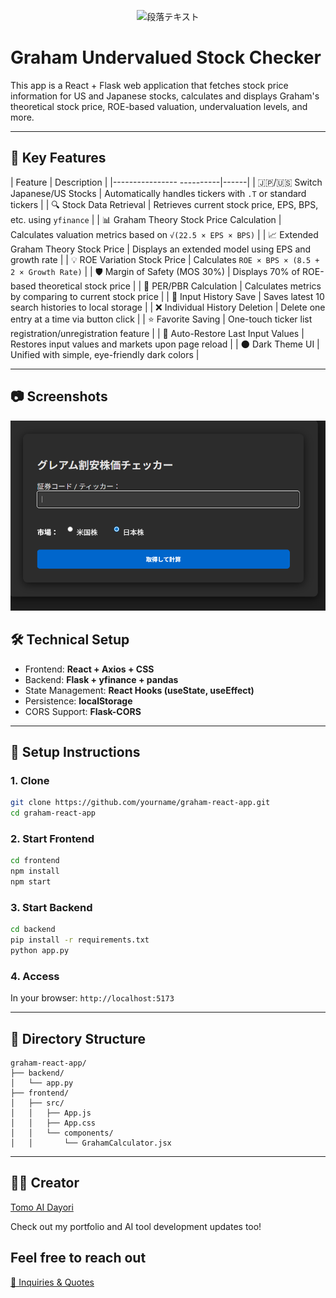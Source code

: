 <p align="center">
<img width="1536" height="1024" alt="段落テキスト" src="https://github.com/user-attachments/assets/4826d2c6-1375-4511-b0a7-e30d656457ec" />

</p>

# Graham Undervalued Stock Checker

This app is a React + Flask web application that fetches stock price information for US and Japanese stocks, calculates and displays Graham's theoretical stock price, ROE-based valuation, undervaluation levels, and more.

---

## 🚀 Key Features

| Feature                     | Description |
|---------------- ----------|------|
| 🇯🇵/🇺🇸 Switch Japanese/US Stocks | Automatically handles tickers with `.T` or standard tickers |
| 🔍 Stock Data Retrieval         | Retrieves current stock price, EPS, BPS, etc. using `yfinance` |
| 📊 Graham Theory Stock Price Calculation | Calculates valuation metrics based on `√(22.5 × EPS × BPS)` |
| 📈 Extended Graham Theory Stock Price | Displays an extended model using EPS and growth rate |
| 💡 ROE Variation Stock Price | Calculates `ROE × BPS × (8.5 + 2 × Growth Rate)` |
| 🛡 Margin of Safety (MOS 30%)     | Displays 70% of ROE-based theoretical stock price |
| 🧮 PER/PBR Calculation          | Calculates metrics by comparing to current stock price |
| 💾 Input History Save          | Saves latest 10 search histories to local storage |
| ❌ Individual History Deletion    | Delete one entry at a time via button click |
| ⭐️ Favorite Saving        | One-touch ticker list registration/unregistration feature |
| 🔁 Auto-Restore Last Input Values   | Restores input values and markets upon page reload |
| 🌑 Dark Theme UI        | Unified with simple, eye-friendly dark colors |

---

## 📷 Screenshots
![Screenshots](http://github.com/TomoAIDayori/graham-react-app/blob/main/%E8%B3%87%E6%96%99/%E3%82%B9%E3%82%AF%E3%83%AA%E3%83%BC%E3%83%B3%E3%82%B7%E3%83%A7%E3%83%83%E3%83%88.png)


## 🛠 Technical Setup

- Frontend: **React + Axios + CSS**
- Backend: **Flask + yfinance + pandas**
- State Management: **React Hooks (useState, useEffect)**
- Persistence: **localStorage**
- CORS Support: **Flask-CORS**

---

## 🔧 Setup Instructions

### 1. Clone

```bash
git clone https://github.com/yourname/graham-react-app.git
cd graham-react-app
````

### 2. Start Frontend

```bash
cd frontend
npm install
npm start
```

### 3. Start Backend

```bash
cd backend
pip install -r requirements.txt
python app.py
```

### 4. Access

In your browser:
`http://localhost:5173`

---

## 📂 Directory Structure

```
graham-react-app/
├── backend/
│   └── app.py
├── frontend/
│   ├── src/
│   │   ├── App.js
│   │   ├── App.css
│   │   └── components/
│   │       └── GrahamCalculator.jsx
```

---

## 🧑‍💻 Creator

[Tomo AI Dayori](https://github.com/TomoAIDayori)

Check out my portfolio and AI tool development updates too!


## Feel free to reach out
[📩 Inquiries & Quotes](mailto:realmadrid71214591@gmail.com)
